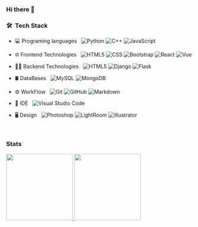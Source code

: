 ### Hi there 👋

<h3> 🛠 &nbsp;Tech Stack</h3>

- 💻 Programing languages &nbsp;
  ![Python](https://img.shields.io/badge/-Python-333333?style=flat&logo=python&color=ce0280&labelColor=2b213a)
  ![C++](https://img.shields.io/badge/-C++-333333?style=flat&logo=C%2B%2B&logoColor=00599C&color=ce0280&labelColor=2b213a)
  ![JavaScript](https://img.shields.io/badge/-JavaScript-333333?style=flat&logo=javascript&color=ce0280&labelColor=2b213a)

- 🌐 Frontend Technologies &nbsp;
  ![HTML5](https://img.shields.io/badge/-HTML5-333333?style=flat&logo=HTML5&color=ce0280&labelColor=2b213a)
  ![CSS](https://img.shields.io/badge/-CSS-333333?style=flat&logo=CSS3&logoColor=1572B6&color=ce0280&labelColor=2b213a)
  ![Bootstrap](https://img.shields.io/badge/-Bootstrap-333333?style=flat&logo=bootstrap&logoColor=563D7C&color=ce0280&labelColor=2b213a)
  ![React](https://img.shields.io/badge/-React-333333?style=flat&logo=react&color=ce0280&labelColor=2b213a)
  ![Vue](https://shields.io/badge/-VueJs-333333?style=flat&logo=Javascript&color=ce0280&labelColor=2b213a)
 
 - 👩‍💻 Backend Technologies &nbsp;
    ![HTML5](https://img.shields.io/badge/-HTML5-333333?style=flat&logo=HTML5&color=ce0280&labelColor=2b213a)
    ![Django](https://shields.io/badge/-Django-333333?style=flat&logo=Django&logoColor=00a56b&color=ce0280&labelColor=2b213a)
    ![Flask](https://shields.io/badge/-Flask-333333?style=flat&logo=Flask&color=ce0280&labelColor=2b213a)
  
- 🛢 DataBases &nbsp;
  ![MySQL](https://img.shields.io/badge/-MySQL-333333?style=flat&logo=mysql&color=ce0280&labelColor=2b213a)
  ![MongoDB](https://img.shields.io/badge/-MongoDB-333333?style=flat&logo=mongodb&color=ce0280&labelColor=2b213a)

- ⚙️ WorkFlow &nbsp;
  ![Git](https://img.shields.io/badge/-Git-333333?style=flat&logo=git&color=ce0280&labelColor=2b213a)
  ![GitHub](https://img.shields.io/badge/-GitHub-333333?style=flat&logo=github&color=ce0280&labelColor=2b213a)
  ![Markdown](https://img.shields.io/badge/-Markdown-333333?style=flat&logo=markdown&color=ce0280&labelColor=2b213aa)
- 🔧 IDE &nbsp;
  ![Visual Studio Code](https://img.shields.io/badge/-Visual%20Studio%20Code-333333?style=flat&logo=visual-studio-code&logoColor=007ACC&color=ce0280&labelColor=2b213a)
- 🖥 Design &nbsp;
  ![Photoshop](https://img.shields.io/badge/-Photoshop-333333?style=flat&logo=adobe-photoshop&color=ce0280&labelColor=2b213a)
  ![LightRoom](https://img.shields.io/badge/-LightRoom-333333?style=flat&logo=adobe-Lightroom&color=ce0280&labelColor=2b213a)
  ![Illustrator](https://img.shields.io/badge/-Illustrator-333333?style=flat&logo=adobe-illustrator&color=ce0280&labelColor=2b213a)

<br/>

<h3>Stats</h3>
<p><a href="https://github.com/AVS1508">
  <img height="180em" src="https://github-readme-stats.vercel.app/api?username=LaloRivero&show_icons=true&theme=synthwave" />
  <img height="180em" src="https://github-readme-stats-eight-theta.vercel.app/api/top-langs/?username=LaloRivero&theme=synthwave&layout=compact" />
</a>
</p>

